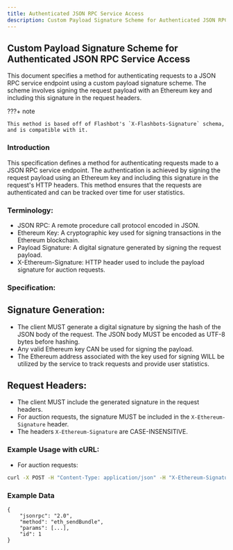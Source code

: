 ```yaml
---
title: Authenticated JSON RPC Service Access
description: Custom Payload Signature Scheme for Authenticated JSON RPC Service Access
---
```


## Custom Payload Signature Scheme for Authenticated JSON RPC Service Access

This document specifies a method for authenticating requests to a JSON RPC service endpoint using a custom payload
signature scheme. The scheme involves signing the request payload with an Ethereum key and including this signature in
the request headers.

???+ note

    This method is based off of Flashbot's `X-Flashbots-Signature` schema, and is compatible with it.

### Introduction

This specification defines a method for authenticating requests made to a JSON RPC service endpoint. The authentication
is achieved by signing the request payload using an Ethereum key and including this signature in the request's HTTP
headers. This method ensures that the requests are authenticated and can be tracked over time for user statistics.

### Terminology:

-   JSON RPC: A remote procedure call protocol encoded in JSON.
-   Ethereum Key: A cryptographic key used for signing transactions in the Ethereum blockchain.
-   Payload Signature: A digital signature generated by signing the request payload.
-   X-Ethereum-Signature: HTTP header used to include the payload signature for auction requests.

### Specification:

## Signature Generation:

-   The client MUST generate a digital signature by signing the hash of the JSON body of the request. The JSON body MUST
    be encoded as UTF-8 bytes before hashing.
-   Any valid Ethereum key CAN be used for signing the payload.
-   The Ethereum address associated with the key used for signing WILL be utilized by the service to track requests and
    provide user statistics.

## Request Headers:

-   The client MUST include the generated signature in the request headers.
-   For auction requests, the signature MUST be included in the `X-Ethereum-Signature` header.
-   The headers `X-Ethereum-Signature` are CASE-INSENSITIVE.

### Example Usage with cURL:

-   For auction requests:

```bash
curl -X POST -H "Content-Type: application/json" -H "X-Ethereum-Signature: 0x1234:0xabcd" --data '{"jsonrpc":"2.0","method":"eth_sendBundle","params":[...],"id":1}' <https://api.securerpc.com/v1/auction>
```

### Example Data

```jsonc
{
    "jsonrpc": "2.0",
    "method": "eth_sendBundle",
    "params": [...],
    "id": 1
}
```
